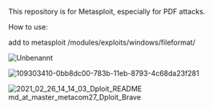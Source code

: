 This repository is for Metasploit, especially for PDF attacks.

How to use:

add to metasploit /modules/exploits/windows/fileformat/

![Unbenannt](https://user-images.githubusercontent.com/1030531/109304376-79193c80-783c-11eb-8c83-d16d0f4121f8.png)

![109303410-0bb8dc00-783b-11eb-8793-4c68da23f281](https://user-images.githubusercontent.com/1030531/109304509-ad8cf880-783c-11eb-9163-8a2c99364dc0.png)

![2021_02_26_14_14_03_Dploit_README md_at_master_metacom27_Dploit_Brave](https://user-images.githubusercontent.com/1030531/109304915-43288800-783d-11eb-8ef9-e7bb1e2d8e11.png)
